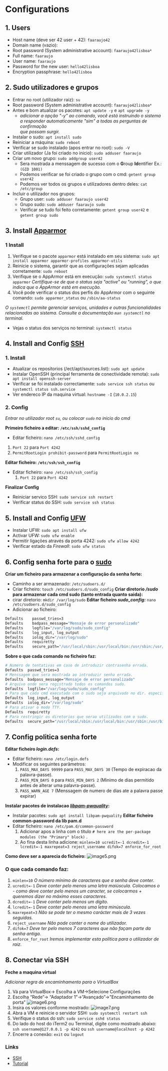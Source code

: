 # Configurations

## 1. Users
- Host name (deve ser 42 user + 42): `faaraujo42`
- Domain name (vazio):
- Root password (System administrative account): `faaraujo42lisboa*`
- Full name: `faaraujo`
- User name: `faaraujo`
- Password for the new user: `hello42lisboa`
- Encryption passphrase: `hello42lisboa`

## 2. Sudo utilizadores e grupos
- Entrar no root (utilizador raiz): `su`
- Root password (System administrative account): `faaraujo42lisboa*`
- Antes e bom atualizar os pacotes: `apt update -y` e `apt upgrade -y`
  - *adicionar a opção "-y" ao comando, você está instruindo o sistema\
  a responder automaticamente "sim" a todas as perguntas de confirmação\
  que possam surgir.* 
- Instalar o sudo: `apt install sudo`
- Reiniciar a máquina: `sudo reboot`
- Verificar se sudo instalado (apos entrar no root): `sudo -V`
- Criar utilizador (Ja foi criado no inicio): `sudo adduser faaraujo`
- Criar um novo grupo: `sudo addgroup user42`
  - Sera mostrada a menssagem de sucesso com o **G**roup **Id**entifier Ex.: `(GID 1001)` 
  - Podemos verificar se foi criado o grupo com o cmd: `getent group user42`
  - Podemos ver todos os grupos e utilizadores dentro deles: `cat /etc/group`
- Incluir o utilizador nos grupos: 
  - Grupo user: `sudo adduser faaraujo user42`
  - Grupo sudo: `sudo adduser faaraujo sudo`
  - Verificar se tudo foi feito corretamente: `getent group user42` e `getent group sudo` 

## 3. Install [Apparmor](./102_apparmor)
### 1 Install
1. Verifique se o pacote `apparmor` está instalado em seu sistema:
`sudo apt install apparmor apparmor-profiles apparmor-utils`
2. Reinicie o sistema, garantir que as configurações sejam aplicadas corretamente:
`sudo reboot`
3. Verifique se o AppArmor está em execução:
`sudo systemctl status apparmor`
*Certifique-se de que o status seja "active" ou "running", o que indica que o AppArmor está em execução.*
4. Você pode verificar o status dos perfis do AppArmor com o seguinte comando:
`sudo apparmor_status` ou `/sbin/aa-status`

*O `systemctl` permite gerenciar serviços, unidades e outras funcionalidades relacionadas ao sistema. Consulte a documentação `man systemctl` no terminal.*
- Vejas o status dos serviços no terminal: `systemctl status`

## 4. Install and Config [SSH](./104_ssh)
### 1. Install
- Atualizar os repositorios (/ect/apt/sources.list):
`sudo apt update`
- Instalar OpenSSH (principal ferramenta de conectividade remota):
`sudo apt install openssh-server`
- Verificar se foi instalado correctamente:
`sudo service ssh status` ou `systemctl status ssh.service`
- Ver endereco IP da maquina virtual:
`hostname -I`  (`10.0.2.15`)
### 2. Config 
*Entrar no utilizador root `su`, ou colocar `sudo` no inicio do cmd*

**Primeiro ficheiro a editar: `/etc/ssh/sshd_config`**
-  Editar ficheiro: `nano /etc/ssh/sshd_config`
  1. `Port 22` para `Port 4242`
  2. `PermitRootLogin prohibit-password`  para `PermitRootLogin no`

**Editar ficheiro: `/etc/ssh/ssh_config`**
- Editar ficheiro: `nano /etc/ssh/ssh_config`
  1. `Port 22` para `Port 4242`

**Finalizar Config**
- Reiniciar servico SSH: `sudo service ssh restart`
- Verificar status do SSH: `sudo service ssh status`

## 5. Install and Config [UFW](./105_firewall)
- Instalar UFW: `sudo apt install ufw`
- Activar UFW: `sudo ufw enable`
- Permitir ligações através da porta 4242: `sudo ufw allow 4242`
- Verificar estado da *Firewall*: `sudo ufw status`

## 6. Config senha forte para o [sudo](./106_sudo)
**Criar um ficheiro para armazenar a configuração da senha forte:**
- Caminho a ser armazenado: `/etc/sudoers.d/`
- Criar ficheiro: `touch /etc/sudoers.d/sudo_config`
**Criar diretorio */sudo* para armazenar cada cmd sudo (tanto entrada quanto saida):**
- cirar diretorio: `mkdir /var/log/sudo`
**Editar ficheiro *sudo_config:*** `nano /etc/sudoers.d/sudo_config`
- Adicionar ao ficheiro:
```bash
Defaults    passwd_tries=3
Defaults    badpass_message="Mensaje de error personalizado"
Defaults    logfile="/var/log/sudo/sudo_config"
Defaults    log_input, log_output
Defaults    iolog_dir="/var/log/sudo"
Defaults    requiretty
Defaults    secure_path="/usr/local/sbin:/usr/local/bin:/usr/sbin:/usr/bin:/sbin:/bin:/snap/bin"
```
**Sobre o que cada comando no ficheiro faz:**
```bash
# Numero de tentativas em caso de introduzir contrasenha errada.
Defaults  passwd_tries=3
# Menssagem que sera mostrada ao introduzir senha errada.
Defaults  badpass_message="Mensaje de error personalizado"
# Arquivo onde sera registrado todos os comandos sudo.
Defaults  logfile="/var/log/sudo/sudo_config"
# Para que cada cmd executado com o sudo seja arquivado no dir. especificado.
Defaults  log_input, log_output
Defaults  iolog_dir="/var/log/sudo"
# Para ativar o modo TTY.
Defaults  requiretty
# Para restringir os diretorios que serao utilizados com o sudo.
Defaults  secure_path="/usr/local/sbin:/usr/local/bin:/usr/sbin:/usr/bin:/sbin:/bin:/snap/bin"
```

## 7. Config politica senha forte
**Editar ficheiro *login.defs*:**
- Editar ficheiro: `nano /etc/login.defs`
- Modificar os seguintes parâmetros:
  1. `PASS_MAX_DAYS 99999`  para `PASS_MAX_DAYS 30` (Tempo de expiracao da palavra-passe).
  2. `PASS_MIN_DAYS 0` para `PASS_MIN_DAYS 2` (Minimo de dias permitido antes de alterar uma palavra-passe).
  3. `PASS_WARN_AGE 7` (Menssagem  de numero de dias ate a palavra passe expirar)

**Instalar pacotes de instalacao *[libpam-pwquality](./106_sudo)*:**
- Instalar pacotes: `sudo apt install libpam-pwquality`
**Editar ficheiro common-password da lib pam.d**
- Editar ficheiro: `nano /etc/pam.d/common-password`
  1. Adicionar apos a linha com o titulo `# here are the per-package modules (the "Primary" block)` .
  2.  Ao fina desta linha adicione: `minlen=10 ucredit=-1 dcredit=-1 lcredit=-1 maxrepeat=3 reject_username difok=7 enforce_for_root`

**Como deve ser a aparecia do ficheiro:**
![image5.png](./image5.png)

### O que cada comando faz:
1. `minlen=10`  *O número mínimo de caracteres que a senha deve conter.*
2. `ucredit=-1`  *Deve conter pelo menos uma letra maiúscula. Colocamos o - como deve conter pelo menos um caracter, se colocarmos + queremos dizer no máximo esses caracteres.*
3. `dcredit=-1`  *Deve conter pelo menos um dígito.*
4. `lcredit=-1` *Deve conter pelo menos uma letra minúscula.*
5. `maxrepeat=3` *Não se pode ter o mesmo carácter mais de 3 vezes seguidas.*
6. `reject_username` *Não pode conter o nome do utilizador.*
7. `difok=7`  *Deve ter pelo menos 7 caracteres que não façam parte da senha antiga.*
8. `enforce_for_root`  *Iremos implementar esta política para o utilizador de raiz.*

## 8. Conectar via SSH

**Feche a maquina virtual**

*Adicionar regra de encaminhamento para o VirtualBox*

1. Vá para VirtualBox-> Escolha a VM->Selecione Configurações
2. Escolha “Rede”-> “Adaptador 1"->”Avançado”->”Encaminhamento de porta”
![image6.png](./image6.png)
3. Insira os valores conforme mostrado:
![image7.png](./image7.png)
4. Abra a VM e reinicie o servidor SSH:
`sudo systemctl restart ssh`
5. Verifique o status do ssh:
`sudo service sshd status`
6. Do lado do host do iTerm2 ou Terminal, digite como mostrado abaixo:
`ssh username@127.0.0.1 -p 4242` ou `ssh username@localhost -p 4242`
7. Encerre a conexão:
`exit` ou `logout`

### Links
- [SSH](https://www.youtube.com/watch?v=GO57OOnBhQ0)
- [Tutorial](https://baigal.medium.com/born2beroot-e6e26dfb50ac)

